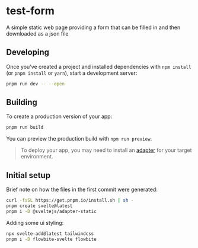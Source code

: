 # test-form

A simple static web page providing a form that can be filled in and then downloaded as a json file

## Developing

Once you've created a project and installed dependencies with `npm install` (or `pnpm install` or `yarn`), start a development server:

```bash
pnpm run dev -- --open
```

## Building

To create a production version of your app:

```bash
pnpm run build
```

You can preview the production build with `npm run preview`.

> To deploy your app, you may need to install an [adapter](https://kit.svelte.dev/docs/adapters) for your target environment.

## Initial setup

Brief note on how the files in the first commit were generated:

```bash
curl -fsSL https://get.pnpm.io/install.sh | sh -
pnpm create svelte@latest
pnpm i -D @sveltejs/adapter-static
```

Adding some ui styling:
```bash
npx svelte-add@latest tailwindcss
pnpm i -D flowbite-svelte flowbite
```